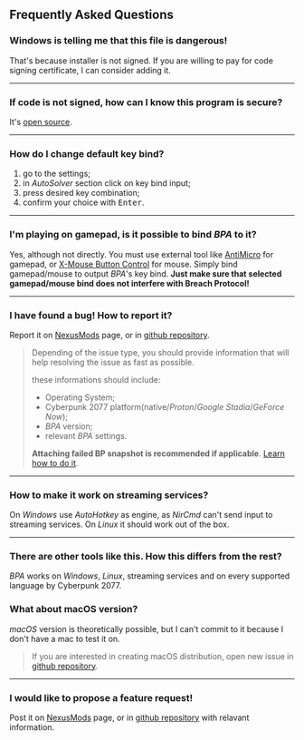 ## Frequently Asked Questions

### Windows is telling me that this file is dangerous!

That's because installer is not signed. If you are willing to pay for code signing certificate, I can consider adding it.

---

### If code is not signed, how can I know this program is secure?

It's [open source](https://github.com/marcincichocki/breach-protocol-autosolver).

---

### How do I change default key bind?

1. go to the settings;
2. in _AutoSolver_ section click on key bind input;
3. press desired key combination;
4. confirm your choice with <kbd>Enter</kbd>.

---

### I'm playing on gamepad, is it possible to bind _BPA_ to it?

Yes, although not directly. You must use external tool like [AntiMicro](https://github.com/AntiMicro/antimicro) for gamepad, or [X-Mouse Button Control](https://www.highrez.co.uk/downloads/XMouseButtonControl.htm) for mouse. Simply bind gamepad/mouse to output _BPA_'s key bind. **Just make sure that selected gamepad/mouse bind does not interfere with Breach Protocol!**

---

### I have found a bug! How to report it?

Report it on [NexusMods](https://www.nexusmods.com/cyberpunk2077/mods/3071) page, or in [github repository](https://github.com/marcincichocki/breach-protocol-autosolver).

> Depending of the issue type, you should provide information that will help resolving the issue as fast as possible.
>
> these informations should include:
>
> - Operating System;
> - Cyberpunk 2077 platform(native/_Proton_/_Google Stadia_/_GeForce Now_);
> - _BPA_ version;
> - relevant _BPA_ settings.
>
> **Attaching failed BP snapshot is recommended if applicable**. [Learn how to do it](ui-overview#snapshots).

---

### How to make it work on streaming services?

On _Windows_ use _AutoHotkey_ as engine, as _NirCmd_ can't send input to streaming services. On _Linux_ it should work out of the box.

---

### There are other tools like this. How this differs from the rest?

_BPA_ works on _Windows_, _Linux_, streaming services and on every supported language by Cyberpunk 2077.

### What about macOS version?

_macOS_ version is theoretically possible, but I can't commit to it because I don't have a mac to test it on.

> If you are interested in creating macOS distribution, open new issue in [github repository](https://github.com/marcincichocki/breach-protocol-autosolver).

---

### I would like to propose a feature request!

Post it on [NexusMods](https://www.nexusmods.com/cyberpunk2077/mods/3071) page, or in [github repository](https://github.com/marcincichocki/breach-protocol-autosolver) with relavant information.
